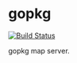 # gopkg
[![Build Status](https://cloud.drone.io/api/badges/panguxs/gopkg/status.svg)](https://cloud.drone.io/panguxs/gopkg)

gopkg map server.
